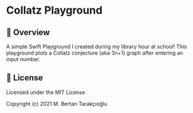# Collatz Playground
## 👀 Overview
A simple Swift Playground I created during my library hour at school! This playground plots a Collatz conjecture (aka 3n+1) graph after entering an input number.
## 📃 License
Licensed under the MIT License

Copyright (c) 2021 M. Bertan Tarakçıoğlu

